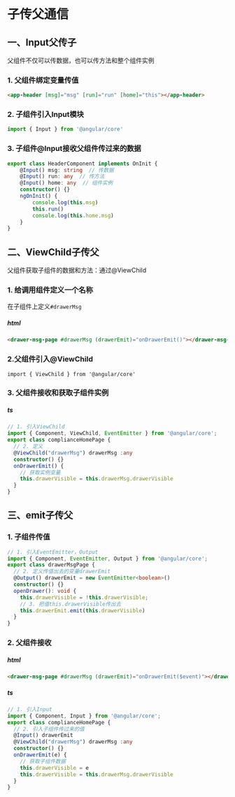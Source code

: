 # 子传父通信
## 一、Input父传子

父组件不仅可以传数据，也可以传方法和整个组件实例

### 1. 父组件绑定变量传值

```html
<app-header [msg]="msg" [run]="run" [home]="this"></app-header>
```

### 2. 子组件引入Input模块

```typescript
import { Input } from '@angular/core'
```

### 3. 子组件@Input接收父组件传过来的数据

```typescript
export class HeaderComponent implements OnInit {
    @Input() msg: string  // 传数据
    @Input() run: any  // 传方法
    @Input() home: any  // 组件实例
    constructor() {}
    ngOnInit() {
        console.log(this.msg)
        this.run()
        console.log(this.home.msg)
    }
}
```


## 二、ViewChild子传父

父组件获取子组件的数据和方法：通过@ViewChild

### 1. 给调用组件定义一个名称

在子组件上定义`#drawerMsg`

##### html

```html
<drawer-msg-page #drawerMsg (drawerEmit)="onDrawerEmit()"></drawer-msg-page>
```

### 2.父组件引入@ViewChild

```
import { ViewChild } from '@angular/core'
```

### 3. 父组件接收和获取子组件实例

##### ts

```typescript
// 1. 引入ViewChild
import { Component, ViewChild, EventEmitter } from '@angular/core';
export class complianceHomePage {
  // 2. 定义
  @ViewChild("drawerMsg") drawerMsg :any
  constructor() {}
  onDrawerEmit() {
    // 获取实例变量
    this.drawerVisible = this.drawerMsg.drawerVisible
  }
}
```

## 三、emit子传父

### 1. 子组件传值

```typescript
// 1. 引入EventEmitter，Output
import { Component, EventEmitter, Output } from '@angular/core';
export class drawerMsgPage {
  // 2. 定义传值出去的变量drawerEmit
  @Output() drawerEmit = new EventEmitter<boolean>()
  constructor() {}
  openDrawer(): void {
    this.drawerVisible = !this.drawerVisible;
    // 3. 把值this.drawerVisible传出去
    this.drawerEmit.emit(this.drawerVisible)
  }
}
```

### 2. 父组件接收

##### html

```html
<drawer-msg-page #drawerMsg (drawerEmit)="onDrawerEmit($event)"></drawer-msg-page>
```

##### ts

```typescript
// 1. 引入Input
import { Component, Input } from '@angular/core';
export class complianceHomePage {
  // 2. 引入子组件传过来的值
  @Input() drawerEmit
  @ViewChild("drawerMsg") drawerMsg :any
  constructor() {}
  onDrawerEmit(e) {
    // 获取子组件数据
    this.drawerVisible = e
    this.drawerVisible = this.drawerMsg.drawerVisible
  }
}
```



<ClientOnly>
  <Valine></Valine>
</ClientOnly>